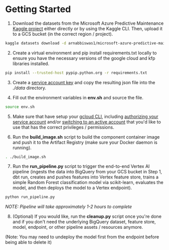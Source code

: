 # Getting Started

1. Download the datasets from the Microsoft Azure Predictive Maintenance [Kaggle project](https://www.kaggle.com/datasets/arnabbiswas1/microsoft-azure-predictive-maintenance) either directly or by using the Kaggle CLI. Then, upload it to a GCS bucket (in the correct region / project).

```sh 
kaggle datasets download -d arnabbiswas1/microsoft-azure-predictive-maintenance
```

2. Create a virtual environment and pip install requirements.txt locally to ensure you have the necessary versions of the google cloud and kfp libraries installed. 

```sh 
pip install --trusted-host pypip.python.org -r requirements.txt
```

3. Create a [service account key](https://cloud.google.com/iam/docs/creating-managing-service-account-keys#iam-service-account-keys-create-console) and copy the resulting json file into the *./data* directory.

4. Fill out the environment variables in **env.sh** and source the file.

```sh 
source env.sh
```

5. Make sure that have setup your [gcloud CLI](https://cloud.google.com/sdk/docs/initializing), including [authorizing your service account](https://cloud.google.com/sdk/gcloud/reference/auth/activate-service-account) and/or [switching to an active account](https://cloud.google.com/sdk/docs/authorizing#switch_the_active_account) that you'd like to use that has the correct privileges / permissions.

6. Run the **build_image.sh** script to build the component container image and push it to the Artifact Registry (make sure your Docker daemon is running).

```sh
. ./build_image.sh
```

7. Run the **run_pipeline.py** script to trigger the end-to-end Vertex AI pipeline (ingests the data into BigQuery from your GCS bucket in Step 1, dbt run, creates and pushes features into Vertex feature store, trains a simple Random Forest classification model via scikit-learn, evaluates the model, and then deploys the model to a Vertex endpoint).

```sh
python run_pipeline.py
```

*NOTE: Pipeline will take approximately 1-2 hours to complete*

8. (Optional) If you would like, run the **cleanup.py** script once you're done and if you don't need the underlying BigQuery dataset, feature store, model, endpoint, or other pipeline assets / resources anymore. 

(Note: You may need to undeploy the model first from the endpoint before being able to delete it)
